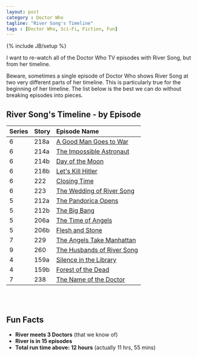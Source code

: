 ```yaml
---
layout: post
category : Doctor Who
tagline: "River Song's Timeline"
tags : [Doctor Who, Sci-Fi, Fiction, Fun]
---
```

{% include JB/setup %}

I want to re-watch all of the Doctor Who TV episodes with River Song, but from her timeline. 

Beware, sometimes a single episode of Doctor Who shows River Song at two very different parts of her timeline. This is particularly true for the beginning of her timeline. The list below is the best we can do without breaking episodes into pieces.

## River Song's Timeline - by Episode

Series | Story | Episode Name
:--- | :--- | :---
6 | 218a | [A Good Man Goes to War](http://tardis.wikia.com/wiki/A_Good_Man_Goes_to_War)
6 | 214a | [The Impossible Astronaut](http://tardis.wikia.com/wiki/The_Impossible_Astronaut)
6 | 214b | [Day of the Moon](http://tardis.wikia.com/wiki/Day_of_the_Moon)
6 | 218b | [Let's Kill Hitler](http://tardis.wikia.com/wiki/Let%27s_Kill_Hitler)
6 | 222 | [Closing Time](http://tardis.wikia.com/wiki/Closing_Time_%28TV_story%29)
6 | 223 | [The Wedding of River Song](http://tardis.wikia.com/wiki/The_Wedding_of_River_Song)
5 | 212a | [The Pandorica Opens](http://tardis.wikia.com/wiki/The_Pandorica_Opens_%28TV_story%29)
5 | 212b | [The Big Bang](http://tardis.wikia.com/wiki/The_Big_Bang)
5 | 206a | [The Time of Angels](http://tardis.wikia.com/wiki/The_Time_of_Angels)
5 | 206b | [Flesh and Stone](http://tardis.wikia.com/wiki/Flesh_and_Stone)
7 | 229 | [The Angels Take Manhattan](http://tardis.wikia.com/wiki/The_Angels_Take_Manhattan)
9 | 260 | [The Husbands of River Song](http://tardis.wikia.com/wiki/The_Husbands_of_River_Song_%28TV_story%29)
4 | 159a | [Silence in the Library](http://tardis.wikia.com/wiki/Silence_in_the_Library)
4 | 159b | [Forest of the Dead](http://tardis.wikia.com/wiki/Forest_of_the_Dead)
7 | 238 | [The Name of the Doctor](http://tardis.wikia.com/wiki/The_Name_of_the_Doctor_%28TV_story%29)
<br></br>
## Fun Facts

* **River meets 3 Doctors** (that we know of)
* **River is in 15 episodes**
* **Total run time above: 12 hours** (actually 11 hrs, 55 mins)
